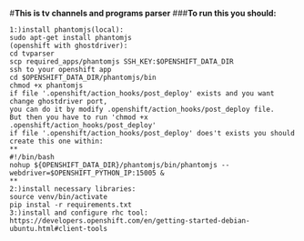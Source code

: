 #**This is tv channels and programs parser**
###**To run this you should:**

    1:)install phantomjs(local):
    sudo apt-get install phantomjs
    (openshift with ghostdriver):
    cd tvparser
    scp required_apps/phantomjs SSH_KEY:$OPENSHIFT_DATA_DIR
    ssh to your openshift app
    cd $OPENSHIFT_DATA_DIR/phantomjs/bin
    chmod +x phantomjs
    if file '.openshift/action_hooks/post_deploy' exists and you want change ghostdriver port, 
    you can do it by modify .openshift/action_hooks/post_deploy file.
    But then you have to run 'chmod +x .openshift/action_hooks/post_deploy'
    if file '.openshift/action_hooks/post_deploy' does't exists you should create this one within:
    **
    #!/bin/bash
    nohup ${OPENSHIFT_DATA_DIR}/phantomjs/bin/phantomjs --webdriver=$OPENSHIFT_PYTHON_IP:15005 &
    **
    2:)install necessary libraries:
    source venv/bin/activate
    pip instal -r requirements.txt
    3:)install and configure rhc tool:
    https://developers.openshift.com/en/getting-started-debian-ubuntu.html#client-tools
